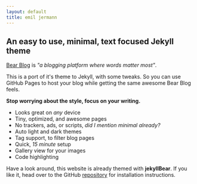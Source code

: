 ```yaml
---
layout: default
title: emil jermann
---
```



## An easy to use, minimal, text focused Jekyll theme

[Bear Blog](https://bearblog.dev/) is *"a blogging platform where words matter most"*. 

This is a port of it's theme to Jekyll, with some tweaks. So you can use GitHub Pages to host your blog while getting the same awesome Bear Blog feels.

**Stop worrying about the style, focus on your writing.**

- Looks great on *any* device
- Tiny, optimized, and awesome pages
- No trackers, ads, or scripts, *did I mention minimal already?*
- Auto light and dark themes
- Tag support, to filter blog pages
- Quick, *15 minute* setup
- Gallery view for your images
- Code highlighting

Have a look around, this website is already themed with **jekyllBear**. If you like it, head over to the GitHub [repository](https://github.com/knhash/jekyllBear) for installation instructions.
